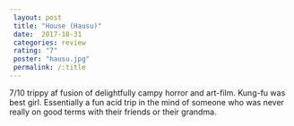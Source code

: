 ```yaml
---
 layout: post
 title: "House (Hausu)"
 date:  2017-10-31
 categories: review
 rating: "7"
 poster: "hausu.jpg"
 permalink: /:title
---
```



7/10 trippy af fusion of delightfully campy horror and art-film. Kung-fu was best girl. Essentially a fun acid trip in the mind of someone who was never really on good terms with their friends or their grandma.